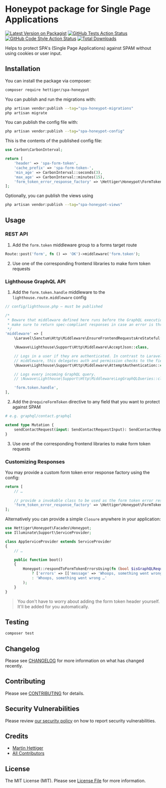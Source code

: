 # Honeypot package for Single Page Applications

[![Latest Version on Packagist](https://img.shields.io/packagist/v/hettiger/spa-honeypot.svg?style=flat-square)](https://packagist.org/packages/hettiger/spa-honeypot)
[![GitHub Tests Action Status](https://img.shields.io/github/workflow/status/hettiger/spa-honeypot/run-tests?label=tests)](https://github.com/hettiger/spa-honeypot/actions?query=workflow%3Arun-tests+branch%3Amain)
[![GitHub Code Style Action Status](https://img.shields.io/github/workflow/status/hettiger/spa-honeypot/Fix%20PHP%20code%20style%20issues?label=code%20style)](https://github.com/hettiger/spa-honeypot/actions?query=workflow%3A"Fix+PHP+code+style+issues"+branch%3Amain)
[![Total Downloads](https://img.shields.io/packagist/dt/hettiger/spa-honeypot.svg?style=flat-square)](https://packagist.org/packages/hettiger/spa-honeypot)

Helps to protect SPA's (Single Page Applications) against SPAM without using cookies or user input.

## Installation

You can install the package via composer:

```bash
composer require hettiger/spa-honeypot
```

You can publish and run the migrations with:

```bash
php artisan vendor:publish --tag="spa-honeypot-migrations"
php artisan migrate
```

You can publish the config file with:

```bash
php artisan vendor:publish --tag="spa-honeypot-config"
```

This is the contents of the published config file:

```php
use Carbon\CarbonInterval;

return [
    'header' => 'spa-form-token',
    'cache_prefix' => 'spa-form-token-',
    'min_age' => CarbonInterval::seconds(3),
    'max_age' => CarbonInterval::minutes(15),
    'form_token_error_response_factory' => \Hettiger\Honeypot\FormTokenErrorResponseFactory::class,
];
```

Optionally, you can publish the views using

```bash
php artisan vendor:publish --tag="spa-honeypot-views"
```

## Usage

### REST API

1. Add the `form.token` middleware group to a forms target route

```php
Route::post('form', fn () => 'OK')->middleware('form.token');
```

2. Use one of the corresponding frontend libraries to make form token requests 

### Lighthouse GraphQL API

1. Add the `form.token.handle` middleware to the `lighthouse.route.middleware` config

```php
// config/lighthouse.php — must be published

/*
 * Beware that middleware defined here runs before the GraphQL execution phase,
 * make sure to return spec-compliant responses in case an error is thrown.
 */
'middleware' => [
    \Laravel\Sanctum\Http\Middleware\EnsureFrontendRequestsAreStateful::class,

    \Nuwave\Lighthouse\Support\Http\Middleware\AcceptJson::class,

    // Logs in a user if they are authenticated. In contrast to Laravel's 'auth'
    // middleware, this delegates auth and permission checks to the field level.
    \Nuwave\Lighthouse\Support\Http\Middleware\AttemptAuthentication::class,

    // Logs every incoming GraphQL query.
    // \Nuwave\Lighthouse\Support\Http\Middleware\LogGraphQLQueries::class,

    'form.token.handle',
],
```

2. Add the `@requireFormToken` directive to any field that you want to protect against SPAM

```graphql
# e.g. graphql/contact.graphql

extend type Mutation {
    sendContactRequest(input: SendContactRequestInput): SendContactRequestPayload @requireFormToken
}
```

3. Use one of the corresponding frontend libraries to make form token requests

### Customizing Responses

You may provide a custom form token error response factory using the config:

```php
return [
    // …
    
    // provide a invokable class to be used as the form token error response factory here
    'form_token_error_response_factory' => \Hettiger\Honeypot\FormTokenErrorResponseFactory::class,
];
```

Alternatively you can provide a simple `Closure` anywhere in your application:

```php
use Hettiger\Honeypot\Facades\Honeypot;
use Illuminate\Support\ServiceProvider;

class AppServiceProvider extends ServiceProvider
{
    // …

    public function boot()
    {
        Honeypot::respondToFormTokenErrorsUsing(fn (bool $isGraphQLRequest) => $isGraphQLRequest
            ? ['errors' => [['message' => 'Whoops, something went wrong …']]]
            : 'Whoops, something went wrong …'
        );
    }
}
```

> You don't have to worry about adding the form token header yourself. It'll be added for you automatically.

## Testing

```bash
composer test
```

## Changelog

Please see [CHANGELOG](CHANGELOG.md) for more information on what has changed recently.

## Contributing

Please see [CONTRIBUTING](CONTRIBUTING.md) for details.

## Security Vulnerabilities

Please review [our security policy](../../security/policy) on how to report security vulnerabilities.

## Credits

- [Martin Hettiger](https://github.com/hettiger)
- [All Contributors](../../contributors)

## License

The MIT License (MIT). Please see [License File](LICENSE.md) for more information.

